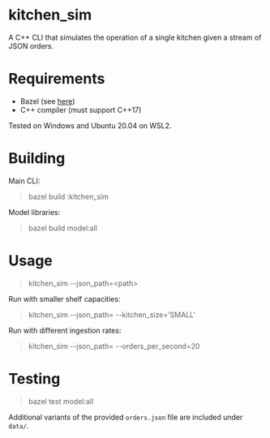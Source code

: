 # kitchen_sim

A C++ CLI that simulates the operation of a single kitchen given a stream of JSON orders.

# Requirements

- Bazel (see [here](https://docs.bazel.build/versions/master/install.html))
- C++ compiler (must support C++17)

Tested on Windows and Ubuntu 20.04 on WSL2.

# Building

Main CLI:

> bazel build :kitchen_sim

Model libraries:

> bazel build model:all

# Usage

> kitchen_sim --json_path=\<path>

Run with smaller shelf capacities:
> kitchen_sim --json_path=<path> --kitchen_size='SMALL'
 
Run with different ingestion rates:
> kitchen_sim --json_path=<path> --orders_per_second=20

# Testing

> bazel test model:all

Additional variants of the provided `orders.json` file are included under `data/`.